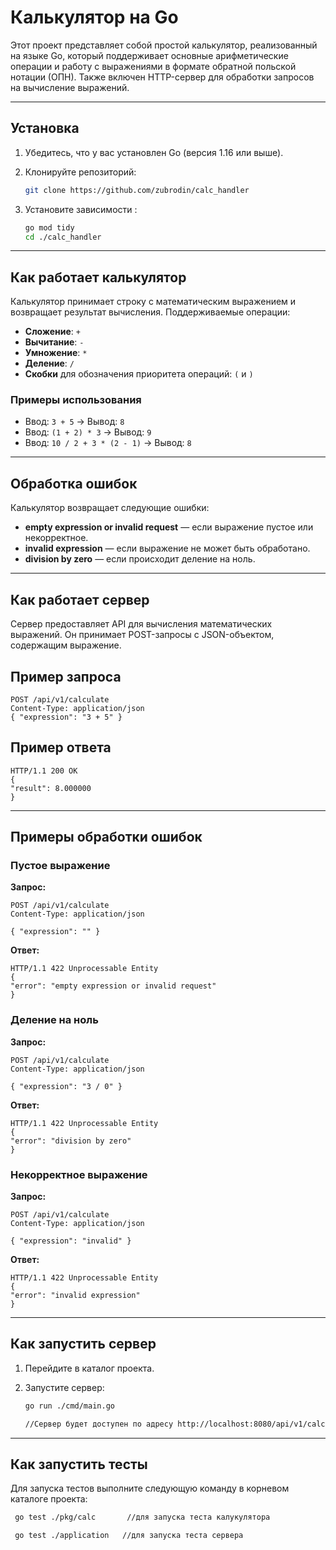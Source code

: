 # Калькулятор на Go

Этот проект представляет собой простой калькулятор, реализованный на языке Go, который поддерживает основные арифметические операции и работу с выражениями в формате обратной польской нотации (ОПН). Также включен HTTP-сервер для обработки запросов на вычисление выражений.

---

## Установка

1. Убедитесь, что у вас установлен Go (версия 1.16 или выше).
2. Клонируйте репозиторий:

   ```bash
   git clone https://github.com/zubrodin/calc_handler
   
3. Установите зависимости :

   ```bash
   go mod tidy
   cd ./calc_handler


---
   
## Как работает калькулятор

Калькулятор принимает строку с математическим выражением и возвращает результат вычисления. Поддерживаемые операции:

- **Сложение**: `+`
- **Вычитание**: `-`
- **Умножение**: `*`
- **Деление**: `/`
- **Скобки** для обозначения приоритета операций: `(` и `)`

### Примеры использования

- Ввод: `3 + 5` → Вывод: `8`
- Ввод: `(1 + 2) * 3` → Вывод: `9`
- Ввод: `10 / 2 + 3 * (2 - 1)` → Вывод: `8`

---

## Обработка ошибок

Калькулятор возвращает следующие ошибки:

- **empty expression or invalid request** — если выражение пустое или некорректное.
- **invalid expression** — если выражение не может быть обработано.
- **division by zero** — если происходит деление на ноль.

---

## Как работает сервер

Сервер предоставляет API для вычисления математических выражений. Он принимает POST-запросы с JSON-объектом, содержащим выражение.

## Пример запроса

    
    POST /api/v1/calculate 
    Content-Type: application/json
    { "expression": "3 + 5" }


## Пример ответа

    
    HTTP/1.1 200 OK
    {
    "result": 8.000000
    }

---

## Примеры обработки ошибок

### Пустое выражение

**Запрос:**

    
    POST /api/v1/calculate
    Content-Type: application/json

    { "expression": "" }


**Ответ:**
  
   
    HTTP/1.1 422 Unprocessable Entity
    {
    "error": "empty expression or invalid request"
    }


### Деление на ноль

**Запрос:**

    
    POST /api/v1/calculate
    Content-Type: application/json

    { "expression": "3 / 0" }


**Ответ:**

    
    HTTP/1.1 422 Unprocessable Entity
    {
    "error": "division by zero"
    }


### Некорректное выражение

**Запрос:**

   
    POST /api/v1/calculate
    Content-Type: application/json

    { "expression": "invalid" } 


**Ответ:**
    
    HTTP/1.1 422 Unprocessable Entity
    {
    "error": "invalid expression"
    }
---
    
## Как запустить сервер

1. Перейдите в каталог проекта.

2. Запустите сервер:

   ```bash 
   go run ./cmd/main.go

   //Сервер будет доступен по адресу http://localhost:8080/api/v1/calculate.
---

## Как запустить тесты

Для запуска тестов выполните следующую команду в корневом каталоге проекта:
   
   ```bash
    go test ./pkg/calc       //для запуска теста калукулятора

    go test ./application   //для запуска теста сервера
